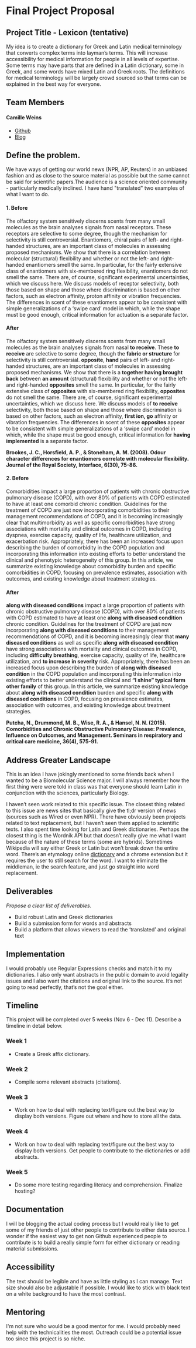 # Final Project Proposal

## Project Title - Lexicon (tentative)
My idea is to create a dictionary for Greek and Latin medical terminology that converts complex terms into layman’s terms. This will increase accessibility for medical information for people in all levels of expertise. Some terms may have parts that are defined in a Latin dictionary, some in Greek, and some words have mixed Latin and Greek roots. The definitions for medical terminology will be largely crowd sourced so that terms can be explained in the best way for everyone.

## Team Members
#### Camille Weins
* [Github](https://github.com/camilleweins)
* [Blog](https://medium.com/@camilleweins)

## Define the problem.
We have ways of getting our world news (NPR, AP, Reuters) in an unbiased fashion and as close to the source material as possible but the same cannot be said for scientific papers.The audience is a science oriented community - particularly medically inclined. I have hand "translated" two examples of what I want to do.

#### 1. Before
The olfactory system sensitively discerns scents from many small molecules as the brain analyses signals from nasal receptors. These receptors are selective to some degree, though the mechanism for selectivity is still controversial. Enantiomers, chiral pairs of left- and right-handed structures, are an important class of molecules in assessing proposed mechanisms. We show that there is a correlation between molecular (structural) flexibility and whether or not the left- and right-handed enantiomers smell the same. In particular, for the fairly extensive class of enantiomers with six-membered ring flexibility, enantiomers do not smell the same. There are, of course, significant experimental uncertainties, which we discuss here. We discuss models of receptor selectivity, both those based on shape and those where discrimination is based on other factors, such as electron affinity, proton affinity or vibration frequencies. The differences in scent of these enantiomers appear to be consistent with simple generalizations of a ‘swipe card’ model in which, while the shape must be good enough, critical information for actuation is a separate factor.

#### After
The olfactory system sensitively discerns scents from many small molecules as the brain analyses signals from nasal **to receive**. These **to receive** are selective to some degree, though the **fabric or structure** for selectivity is still controversial. **opposite**, **hand** pairs of left- and right-handed structures, are an important class of molecules in assessing proposed mechanisms. We show that there is a **together having brought back** between **an amount** (structural) flexibility and whether or not the left- and right-handed **opposites** smell the same. In particular, for the fairly extensive class of **opposites** with six-membered ring flexibility, **opposites** do not smell the same. There are, of course, significant experimental uncertainties, which we discuss here. We discuss models of **to receive** selectivity, both those based on shape and those where discrimination is based on other factors, such as electron affinity, **first ion, go** affinity or vibration frequencies. The differences in scent of these **opposites** appear to be consistent with simple generalizations of a ‘swipe card’ model in which, while the shape must be good enough, critical information for **having implemented** is a separate factor.

**Brookes, J. C., Horsfield, A. P., & Stoneham, A. M. (2008). Odour character differences for enantiomers correlate with molecular flexibility. Journal of the Royal Society, Interface, 6(30), 75-86.**

#### 2. Before
Comorbidities impact a large proportion of patients with chronic obstructive pulmonary disease (COPD), with over 80% of patients with COPD estimated to have at least one comorbid chronic condition. Guidelines for the treatment of COPD are just now incorporating comorbidities to their management recommendations of COPD, and it is becoming increasingly clear that multimorbidity as well as specific comorbidities have strong associations with mortality and clinical outcomes in COPD, including dyspnea, exercise capacity, quality of life, healthcare utilization, and exacerbation risk. Appropriately, there has been an increased focus upon describing the burden of comorbidity in the COPD population and incorporating this information into existing efforts to better understand the clinical and phenotypic heterogeneity of this group. In this article, we summarize existing knowledge about comorbidity burden and specific comorbidities in COPD, focusing on prevalence estimates, association with outcomes, and existing knowledge about treatment strategies.

#### After
**along with diseased conditions** impact a large proportion of patients with chronic obstructive pulmonary disease (COPD), with over 80% of patients with COPD estimated to have at least one **along with diseased condition** chronic condition. Guidelines for the treatment of COPD are just now incorporating **along with diseased conditions** to their management recommendations of COPD, and it is becoming increasingly clear that **many diseased conditions** as well as specific **along with diseased condition** have strong associations with mortality and clinical outcomes in COPD, including **difficulty breathing**, exercise capacity, quality of life, healthcare utilization, and **to increase in severity** risk. Appropriately, there has been an increased focus upon describing the burden of **along with diseased condition** in the COPD population and incorporating this information into existing efforts to better understand the clinical and **“I shine” typical form** **other family** of this group. In this article, we summarize existing knowledge about **along with diseased condition** burden and specific **along with diseased conditions** in COPD, focusing on prevalence estimates, association with outcomes, and existing knowledge about treatment strategies.

**Putcha, N., Drummond, M. B., Wise, R. A., & Hansel, N. N. (2015). Comorbidities and Chronic Obstructive Pulmonary Disease: Prevalence, Influence on Outcomes, and Management. Seminars in respiratory and critical care medicine, 36(4), 575-91.**

## Address Greater Landscape
This is an idea I have jokingly mentioned to some friends back when I wanted to be a Biomolecular Science major. I will always remember how the first thing were were told in class was that everyone should learn Latin in conjunction with the sciences, particularly Biology.

I haven’t seen work related to this specific issue. The closest thing related to this issue are news sites that basically give the tl;dr version of news (sources such as Wired or even NPR). There have obviously been projects related to text replacement, but I haven’t seen them applied to scientific texts. I also spent time looking for Latin and Greek dictionaries. Perhaps the closest thing is the Wordnik API but that doesn’t really give me what I want because of the nature of these terms (some are hybrids). Sometimes Wikipedia will say either Greek or Latin but won’t break down the entire word. There’s an etymology online [dictionary](https://www.etymonline.com) and a chrome extension but it requires the user to still search for the word. I want to eliminate the middleman, ie the search feature, and just go straight into word replacement.

## Deliverables
_Propose a clear list of deliverables._

* Build robust Latin and Greek dictionaries
* Build a submission form for words and abstracts
* Build a platform that allows viewers to read the ‘translated’ and original text

## Implementation
I would probably use Regular Expressions checks and match it to my dictionaries. I also only want abstracts in the public domain to avoid legality issues and I also want the citations and original link to the source. It’s not going to read perfectly, that’s not the goal either.


## Timeline

This project will be completed over 5 weeks (Nov 6 - Dec 11). Describe a timeline in detail below.

### Week 1

- Create a Greek affix dictionary.

### Week 2

- Compile some relevant abstracts (citations).

### Week 3

- Work on how to deal with replacing text/figure out the best way to display both versions. Figure out where and how to store all the data.

### Week 4

- Work on how to deal with replacing text/figure out the best way to display both versions. Get people to contribute to the dictionaries or add abstracts.

### Week 5

- Do some more testing regarding literacy and comprehension. Finalize hosting?

## Documentation

I will be blogging the actual coding process but I would really like to get some of my friends of just other people to contribute to either data source. I wonder if the easiest way to get non Github experienced people to contribute is to build a really simple form for either dictionary or reading material submissions.

## Accessibility

The text should be legible and have as little styling as I can manage. Text size should also be adjustable if possible. I would like to stick with black text on a white background to have the most contrast.

## Mentoring

I'm not sure who would be a good mentor for me. I would probably need help with the technicalities the most. Outreach could be a potential issue too since this project is so niche.
